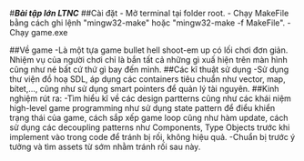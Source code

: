 #***Bài tập lớn LTNC***
##Cài đặt
    - Mở terminal tại folder root.
    - Chạy MakeFile bằng cách ghi lệnh "mingw32-make" hoặc "mingw32-make -f MakeFile".
    - Chạy game.exe

##Về game
    -Là một tựa game bullet hell shoot-em up có lối chơi đơn giản. Nhiệm vụ của người chơi chỉ là bắn tất cả những gì xuấ hiện trên màn hình cũng như né bất cứ thứ gì bay đến mình.
##Các kĩ thuật sử dụng
    -Sử dụng thư viện đồ hoạ SDL, áp dụng các containers tiêu chuẩn như vector, map, bítet,..., cũng như sử dụng smart pointers để quản lý tài nguyên.
##Kinh nghiệm rút ra:
    -Tìm hiểu kĩ về các design partterns cũng như các khái niệm high-level game programming như sử dụng state pattern để điểu khiển trạng thái của game, cách sắp xếp game loop cũng như hàm update, cách sử dụng các decoupling patterns như Components, Type Objects trước khi implement vào trong code để tránh bị rối, không hiệu quả.
    -Chuẩn bị trước ý tưởng và tìm assets từ sớm nhằm tránh rối sau này.